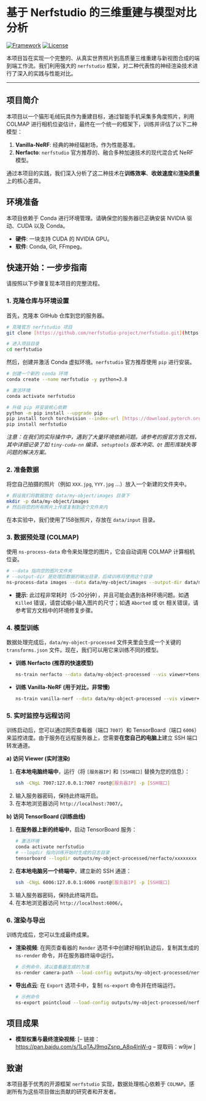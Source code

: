 # 基于 Nerfstudio 的三维重建与模型对比分析

[![Framework](https://img.shields.io/badge/Framework-Nerfstudio-blue.svg)](https://github.com/nerfstudio-project/nerfstudio)
[![License](https://img.shields.io/badge/License-MIT-green.svg)](LICENSE)

本项目旨在实现一个完整的、从真实世界照片到高质量三维重建与新视图合成的端到端工作流。我们利用强大的 `nerfstudio` 框架，对二种代表性的神经渲染技术进行了深入的实践与性能对比。

---

## 项目简介

本项目以一个猫形毛绒玩具作为重建目标，通过智能手机采集多角度照片，利用 COLMAP 进行相机位姿估计，最终在一个统一的框架下，训练并评估了以下二种模型：

1.  **Vanilla-NeRF**: 经典的神经辐射场，作为性能基准。
2.  **Nerfacto**: `nerfstudio` 官方推荐的、融合多种加速技术的现代混合式 NeRF 模型。


通过本项目的实践，我们深入分析了这二种技术在**训练效率**、**收敛速度**和**渲染质量**上的核心差异。

## 环境准备

本项目依赖于 Conda 进行环境管理。请确保您的服务器已正确安装 NVIDIA 驱动、CUDA 以及 Conda。

- **硬件**: 一块支持 CUDA 的 NVIDIA GPU。
- **软件**: Conda, Git, FFmpeg。

## 快速开始：一步步指南

请按照以下步骤复现本项目的完整流程。

### 1. 克隆仓库与环境设置

首先，克隆本 GitHub 仓库到您的服务器。

```bash
# 克隆官方 nerfstudio 项目
git clone [https://github.com/nerfstudio-project/nerfstudio.git](https://github.com/nerfstudio-project/nerfstudio.git)

# 进入项目目录
cd nerfstudio
```

然后，创建并激活 Conda 虚拟环境。`nerfstudio` 官方推荐使用 `pip` 进行安装。

```bash
# 创建一个新的 conda 环境
conda create --name nerfstudio -y python=3.8

# 激活环境
conda activate nerfstudio

# 升级 pip 并安装核心依赖
python -m pip install --upgrade pip
pip install torch torchvision --index-url [https://download.pytorch.org/whl/cu118](https://download.pytorch.org/whl/cu118)
pip install nerfstudio
```
*注意：在我们的实际操作中，遇到了大量环境依赖问题。请参考的报官方告文档，其中详细记录了如 `tiny-cuda-nn` 编译、`setuptools` 版本冲突、`Qt` 图形库缺失等问题的解决方案。*

### 2. 准备数据

将您自己拍摄的照片（例如 `XXX.jpg`, `YYY.jpg` ...）放入一个新建的文件夹中。

```bash
# 假设我们将数据放在 data/my-object/images 目录下
mkdir -p data/my-object/images
# 然后将您的所有照片上传或复制到这个文件夹内
```
在本实验中，我们使用了158张照片，存放在 `data/input` 目录。

### 3. 数据预处理 (COLMAP)

使用 `ns-process-data` 命令来处理您的图片，它会自动调用 COLMAP 计算相机位姿。

```bash
# --data 指向您的图片文件夹
# --output-dir 是处理后数据的输出目录，后续训练将使用这个目录
ns-process-data images --data data/my-object/images --output-dir data/my-object-processed
```
* **提示**: 此过程非常耗时（5-20分钟），并且可能会遇到各种环境问题。如遇 `Killed` 错误，请尝试缩小输入图片的尺寸；如遇 `Aborted` 或 `Qt` 相关错误，请参考官方文档中的环境修复步骤。

### 4. 模型训练

数据处理完成后，`data/my-object-processed` 文件夹里会生成一个关键的 `transforms.json` 文件。现在，我们可以用它来训练不同的模型。

* **训练 Nerfacto (推荐的快速模型)**
  ```bash
  ns-train nerfacto --data data/my-object-processed --vis viewer+tensorboard
  ```

* **训练 Vanilla-NeRF (用于对比，非常慢)**
  ```bash
  ns-train vanilla-nerf --data data/my-object-processed --vis viewer+tensorboard
  ```

### 5. 实时监控与远程访问

训练启动后，您可以通过网页查看器（端口 `7007`）和 TensorBoard（端口 `6006`）来监控进度。由于服务在远程服务器上，您需要**在您自己的电脑上**建立 SSH 端口转发通道。

**a) 访问 Viewer (实时渲染)**

1.  **在本地电脑终端中**，运行（将 `[服务器IP]` 和 `[SSH端口]` 替换为您的信息）：
    ```bash
    ssh -CNgL 7007:127.0.0.1:7007 root@[服务器IP] -p [SSH端口]
    ```
2.  输入服务器密码，保持此终端开启。
3.  在本地浏览器访问 `http://localhost:7007/`。

**b) 访问 TensorBoard (训练曲线)**

1.  **在服务器上新的终端中**，启动 TensorBoard 服务：
    ```bash
    # 激活环境
    conda activate nerfstudio
    # --logdir 指向训练开始时生成的日志目录
    tensorboard --logdir outputs/my-object-processed/nerfacto/xxxxxxxx --port 6006
    ```
2.  **在本地电脑另一个终端中**，建立新的 SSH 通道：
    ```bash
    ssh -CNgL 6006:127.0.0.1:6006 root@[服务器IP] -p [SSH端口]
    ```
3.  输入服务器密码，保持此终端开启。
4.  在本地浏览器访问 `http://localhost:6006/`。

### 6. 渲染与导出

训练完成后，您可以生成最终成果。

* **渲染视频**: 在网页查看器的 `Render` 选项卡中创建好相机轨迹后，复制其生成的 `ns-render` 命令，并在服务器终端中运行。
  ```bash
  # 示例命令，请以查看器生成的为准
  ns-render camera-path --load-config outputs/my-object-processed/nerfacto/xxxxxxxx/config.yml --camera-path-filename path/to/camera-path.json --output-path renders/my-video.mp4
  ```

* **导出点云**: 在 `Export` 选项卡中，复制 `ns-export` 命令并在终端运行。
  ```bash
  # 示例命令
  ns-export pointcloud --load-config outputs/my-object-processed/nerfacto/xxxxxxxx/config.yml --output-dir exports/pcd/
  ```

## 项目成果


* **模型权重与最终渲染视频**: [– 链接：https://pan.baidu.com/s/1LqTAJ9mqZsnp_A8q4InW-g
– 提取码：w9jw
]

## 致谢

本项目基于优秀的开源框架 `nerfstudio` 实现，数据处理核心依赖于 `COLMAP`。感谢所有为这些项目做出贡献的研究者和开发者。
